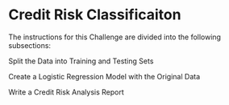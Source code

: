 # Credit Risk Classificaiton

The instructions for this Challenge are divided into the following subsections:

Split the Data into Training and Testing Sets

Create a Logistic Regression Model with the Original Data

Write a Credit Risk Analysis Report
